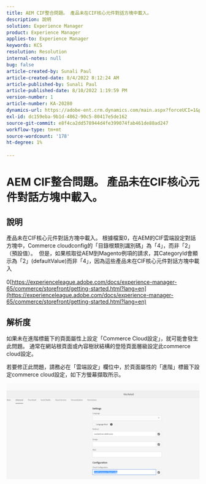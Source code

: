 ```yaml
---
title: AEM CIF整合問題。 產品未在CIF核心元件對話方塊中載入。
description: 說明
solution: Experience Manager
product: Experience Manager
applies-to: Experience Manager
keywords: KCS
resolution: Resolution
internal-notes: null
bug: false
article-created-by: Sunali Paul
article-created-date: 8/4/2022 8:12:24 AM
article-published-by: Sunali Paul
article-published-date: 8/10/2022 1:19:59 PM
version-number: 1
article-number: KA-20280
dynamics-url: https://adobe-ent.crm.dynamics.com/main.aspx?forceUCI=1&pagetype=entityrecord&etn=knowledgearticle&id=b6bf0d28-cd13-ed11-b83d-002248086a27
exl-id: dc159eba-9b1d-4862-90c5-80417e5de162
source-git-commit: e8f4ca2dd578944d4fe399074fab461de88ad247
workflow-type: tm+mt
source-wordcount: '178'
ht-degree: 1%

---
```


# AEM CIF整合問題。 產品未在CIF核心元件對話方塊中載入。

## 說明

產品未在CIF核心元件對話方塊中載入。 根據檔案0，在AEM的CIF雲端設定對話方塊中，Commerce cloudconfig的「目錄根類別識別碼」為「4」，而非「2」（預設值）。  但是，如果核取從AEM到Magento例項的請求，其CategoryId會顯示為「2」(defaultValue)而非「4」，因為這些產品未在CIF核心元件對話方塊中載入<br><br>0[https://experienceleague.adobe.com/docs/experience-manager-65/commerce/storefront/getting-started.html?lang=en](https://experienceleague.adobe.com/docs/experience-manager-65/commerce/storefront/getting-started.html?lang=en)

## 解析度


如果未在進階標籤下的頁面屬性上設定「Commerce Cloud設定」，就可能會發生此問題。 通常在網站根頁面或內容樹狀結構的登陸頁面層級設定此commerce cloud設定。

若要修正此問題，請務必在「雲端設定」欄位中，於頁面屬性的「進階」標籤下設定commerce cloud設定，如下方螢幕擷取所示。

![](assets/35698328-9514-ed11-b83d-002248086a9c.png)
